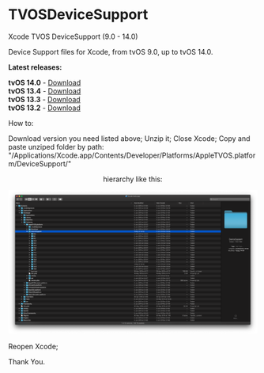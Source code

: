 # TVOSDeviceSupport

Xcode TVOS DeviceSupport (9.0 - 14.0)

Device Support files for Xcode, from tvOS 9.0, up to tvOS 14.0.

**Latest releases:**</br>

**tvOS 14.0** - [Download](https://github.com/filsv/TVOSDeviceSupport/raw/master/14.0.zip) </br>
**tvOS 13.4** - [Download](https://github.com/filsv/TVOSDeviceSupport/raw/master/13.4.zip) </br>
**tvOS 13.3** - [Download](https://github.com/filsv/TVOSDeviceSupport/raw/master/13.3.zip) </br>
**tvOS 13.2** - [Download](https://github.com/filsv/TVOSDeviceSupport/raw/master/13.2.zip) </br>

How to:

Download version you need listed above;
Unzip it;
Close Xcode;
Copy and paste unziped folder by path: "/Applications/Xcode.app/Contents/Developer/Platforms/AppleTVOS.platform/DeviceSupport/" 

<p align="center">hierarchy like this:</p>

![alt text](https://github.com/filsv/TVOSDeviceSupport/raw/master/Screen%20Shot%202019-08-02%20at%2015.23.57.png)

Reopen Xcode;

Thank You.
